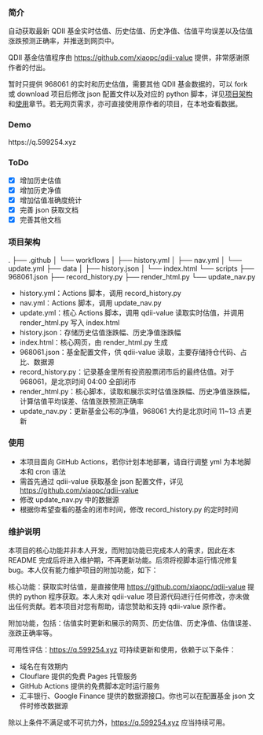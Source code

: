 <h3>简介</h3>
自动获取最新 QDII 基金实时估值、历史估值、历史净值、估值平均误差以及估值涨跌预测正确率，并推送到网页中。

QDII 基金估值程序由 https://github.com/xiaopc/qdii-value 提供，非常感谢原作者的付出。

暂时只提供 968061 的实时和历史估值，需要其他 QDII 基金数据的，可以 fork 或 download 项目后修改 json 配置文件以及对应的 python 脚本，详见[项目架构](#项目架构)和[使用](#使用)章节。若无网页需求，亦可直接使用原作者的项目，在本地查看数据。

<h3>Demo</h3>
<a>https://q.599254.xyz </a>

<h3>ToDo</h3>

- [x] 增加历史估值
- [x] 增加历史净值
- [x] 增加估值准确度统计
- [x] 完善 json 获取文档
- [x] 完善其他文档

<h3>项目架构</h3>

.
├── .github
│   └── workflows
│       ├── history.yml
│       ├── nav.yml
│       └── update.yml
├── data
│   ├── history.json
│   └── index.html
└── scripts
    ├── 968061.json
    ├── record_history.py
    ├── render_html.py
    └── update_nav.py

- history.yml：Actions 脚本，调用 record_history.py
- nav.yml：Actions 脚本，调用 update_nav.py
- update.yml：核心 Actions 脚本，调用 qdii-value 读取实时估值，并调用 render_html.py 写入 index.html
- history.json：存储历史估值涨跌幅、历史净值涨跌幅
- index.html：核心网页，由 render_html.py 生成
- 968061.json：基金配置文件，供 qdii-value 读取，主要存储持仓代码、占比、数据源
- record_history.py：记录基金里所有投资股票闭市后的最终估值。对于 968061，是北京时间 04:00 全部闭市
- render_html.py：核心脚本，读取和展示实时估值涨跌幅、历史净值涨跌幅，计算估值平均误差、估值涨跌预测正确率
- update_nav.py：更新基金公布的净值，968061 大约是北京时间 11~13 点更新

<h3>使用</h3>

- 本项目面向 GitHub Actions，若你计划本地部署，请自行调整 yml 为本地脚本和 cron 语法
- 需首先通过 qdii-value 获取基金 json 配置文件，详见 https://github.com/xiaopc/qdii-value
- 修改 update_nav.py 中的数据源
- 根据你希望查看的基金的闭市时间，修改 record_history.py 的定时时间

<h3>维护说明</h3>

本项目的核心功能并非本人开发，而附加功能已完成本人的需求，因此在本 README 完成后将进入维护期，不再更新功能。后须将视脚本运行情况修复 bug。本人仅有能力维护项目的附加功能，如下：

核心功能：获取实时估值，是直接使用 https://github.com/xiaopc/qdii-value 提供的 python 程序获取。本人未对 qdii-value 项目源代码进行任何修改，亦未做出任何贡献。若本项目对您有帮助，请您赞助和支持 qdii-value 原作者。

附加功能，包括：估值实时更新和展示的网页、历史估值、历史净值、估值误差、涨跌正确率等。

可用性评估：<a>https://q.599254.xyz</a> 可持续更新和使用，依赖于以下条件：

- 域名在有效期内
- Clouflare 提供的免费 Pages 托管服务
- GitHub Actions 提供的免费脚本定时运行服务
- 汇丰银行、Google Finance 提供的数据源接口。你也可以在配置基金 json 文件时修改数据源

除以上条件不满足或不可抗力外，<a>https://q.599254.xyz</a> 应当持续可用。